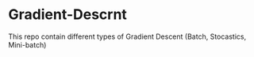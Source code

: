 # Gradient-Descrnt
This repo contain different types of Gradient Descent (Batch, Stocastics, Mini-batch)
